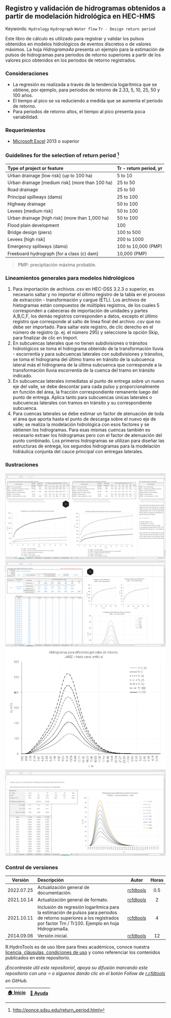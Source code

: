 ## Registro y validación de hidrogramas obtenidos a partir de modelación hidrológica en HEC-HMS
Keywords: `Hydrology` `Hydrograph` `Water flow` `Tr - Design return period` 

Este libro de cálculo es utilizado para registrar y validar los pulsos obtenidos en modelos hidrológicos de eventos discretos o de valores máximos. La hoja _Hidrograma4a_ presenta un ejemplo para la estimación de pulsos de hidrogramas para periodos de retorno superiores a partir de los valores pico obtenidos en los periodos de retorno registrados. 


### Consideraciones

* La regresión es realizada a través de la tendencia logarítmica que se obtiene, por ejemplo, para periodos de retorno de 2.33, 5, 10, 25, 50 y 100 años. 
* El tiempo al pico se va reduciendo a medida que se aumenta el periodo de retorno.
* Para periodos de retorno altos, el tiempo al pico presenta poca variabilidad.


### Requerimientos

* [Microsoft Excel](https://www.microsoft.com/en-us/microsoft-365/excel) 2013 o superior


### Guidelines for the selection of return period [^1]

| Type of project or feature                       | Tr - return period, yr  |
|:-------------------------------------------------|:------------------------|
| Urban drainage [low risk] (up to 100 ha)         | 5 to 10                 |                 
| Urban drainage [medium risk] (more than 100 ha)  | 25 to 50                |               
| Road drainage                                    | 25 to 50                |                
| Principal spillways (dams)                       | 25 to 100               |               
| Highway drainage                                 | 50 to 100               |               
| Levees [medium risk]                             | 50 to 100               |               
| Urban drainage [high risk] (more than 1,000 ha)  | 50 to 100               |               
| Flood plain development                          | 100                     |                     
| Bridge design (piers)                            | 100 to 500              |              
| Levees [high risk]                               | 200 to 1000             |            
| Emergency spillways (dams)                       | 100 to 10,000 (PMP)     |     
| Freeboard hydrograph [for a class (c) dam]       | 10,000 (PMP)            |            

> PMP: precipitación máxima probable.


### Lineamientos generales para modelos hidrológicos

1. Para importación de archivos .csv en HEC-DSS 3.2.3 o superior, es necesario saltar y no importar el último registro de la tabla en el proceso de extracción - transformación y cargue (ETL). Los archivos de hietogramas están compuestos de múltiples registros, de los cuales 5 corresponden a cabeceras de importación de unidades y partes A,B,C,F, los demás registros corresponden a datos, excepto el último registro que corresponde al salto de línea final del archivo .csv que no debe ser importado. Para saltar este registro, de clic derecho en el número de registro (p. ej. el número 295) y seleccione la opción Skip, para finalizar de clic en Import.
2. En subcuencas laterales que no tienen subdivisiones o tránsitos hidrológicos se toma el hidrograma obtenido de la transformación lluvia - escorrentía y para subcuencas laterales con subdivisiones y tránsitos, se toma el hidrograma del último tramo en tránsito de la subcuenca lateral más el hidrograma de la última subcuenca que corresponde a la transformación lluvia escorrentía de la cuenca del tramo en tránsito indicado.
3. En subcuencas laterales inmediatas al punto de entrega sobre un nuevo eje del valle, se debe descontar para cada pulso y proporcionalmente en función del área, la fracción correspondiente remanente luego del punto de entrega. Aplica tanto para subcuencas únicas laterales o subcuencas laterales con tramos en tránsito y su correspondiente subcuenca.
4. Para cuencas laterales se debe estimar un factor de atenuación de toda el área que aporta hasta el punto de descarga sobre el nuevo eje de valle; se realiza la modelación hidrológica con esos factores y se obtienen los hidrogramas. Para esas mismas cuencas también es necesario extraer los hidrogramas pero con el factor de atenuación del punto combinado. Los primeros hidrogramas se utilizan para diseñar las estructuras de entrega, los segundos hidrogramas para la modelación hidráulica conjunta del cauce principal con entregas laterales. 


### Ilustraciones

![R.HydroTools.HidrogramaRegVal.Screenshot1](https://github.com/rcfdtools/R.HydroTools/blob/main/HidrogramaRegVal/Screenshot/Screenshot1.png)
![R.HydroTools.HidrogramaRegVal.Screenshot2](https://github.com/rcfdtools/R.HydroTools/blob/main/HidrogramaRegVal/Screenshot/Screenshot2.png)
![R.HydroTools.HidrogramaRegVal.Screenshot3](https://github.com/rcfdtools/R.HydroTools/blob/main/HidrogramaRegVal/Screenshot/Screenshot3.png)
![R.HydroTools.HidrogramaRegVal.Screenshot4](https://github.com/rcfdtools/R.HydroTools/blob/main/HidrogramaRegVal/Screenshot/Screenshot4.png)


### Control de versiones

| Versión     | Descripción                                                                                                                                                                 | Autor                                      | Horas |
|-------------|:----------------------------------------------------------------------------------------------------------------------------------------------------------------------------|--------------------------------------------|:-----:|
| 2022.07.25  | Actualización general de documentación.                                                                                                                                     | [rcfdtools](https://github.com/rcfdtools)  |  0.5  |
| 2021.10.14  | Actualización general de formato.                                                                                                                                           | [rcfdtools](https://github.com/rcfdtools)  |   2   |
| 2021.10.11  | Inclusión de regresión logarítmica para la estimación de pulsos para periodos de retorno superiores a los registrados por factor Trn / Tr100. Ejemplo en hoja Hidrograma4a. | [rcfdtools](https://github.com/rcfdtools)  |   4   |
| 2014.09.06  | Versión inicial.                                                                                                                                                            | [rcfdtools](https://github.com/rcfdtools)  |  12   |


R.HydroTools es de uso libre para fines académicos, conoce nuestra [licencia, cláusulas, condiciones de uso](https://github.com/rcfdtools/R.HydroTools/wiki/License) y como referenciar los contenidos publicados en este repositorio.

_¡Encontraste útil este repositorio!, apoya su difusión marcando este repositorio con una ⭐ o síguenos dando clic en el botón Follow de [r.cfdtools](https://github.com/rcfdtools) en GitHub._

| [:house: Inicio](https://github.com/rcfdtools/R.HydroTools/wiki) | [:beginner: Ayuda](https://github.com/rcfdtools/R.HydroTools/discussions/19) |
|------------------------------------------------------------------|-------------------------------------------------------------------------------|

[^1]: http://ponce.sdsu.edu/return_period.html